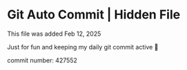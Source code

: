 # Git Auto Commit | Hidden File

This file was added Feb 12, 2025

Just for fun and keeping my daily git commit active 🤪

commit number: 427552
